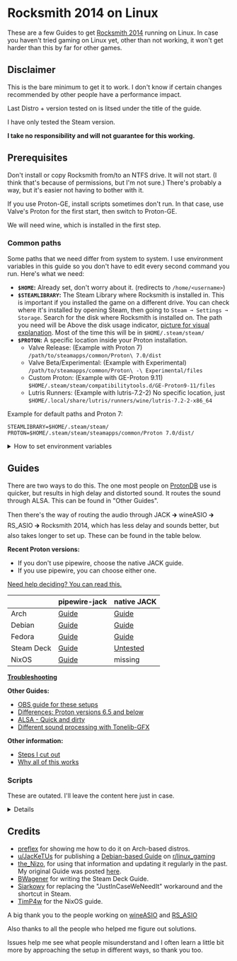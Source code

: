 # Rocksmith 2014 on Linux

These are a few Guides to get [Rocksmith 2014](https://store.steampowered.com/app/221680/Rocksmith_2014_Edition__Remastered/) running on Linux. In case you haven't tried gaming on Linux yet, other than not working, it won't get harder than this by far for other games.

## Disclaimer

This is the bare minimum to get it to work. I don't know if certain changes recommended by other people have a performance impact.

Last Distro + version tested on is litsed under the title of the guide.

I have only tested the Steam version.

**I take no responsibility and will not guarantee for this working.**

## Prerequisites

Don't install or copy Rocksmith from/to an NTFS drive. It will not start. (I think that's because of permissions, but I'm not sure.) There's probably a way, but it's easier not having to bother with it.

If you use Proton-GE, install scripts sometimes don't run. In that case, use Valve's Proton for the first start, then switch to Proton-GE.

We will need wine, which is installed in the first step.

### Common paths

Some paths that we need differ from system to system. I use environment variables in this guide so you don't have to edit every second command you run. Here's what we need:

* **`$HOME`:** Already set, don't worry about it. (redirects to `/home/<username>`)
* **`$STEAMLIBRARY`:** The Steam Library where Rocksmith is installed in. This is important if you installed the game on a different drive. You can check where it's installed by opening Steam, then going to `Steam ➞ Settings ➞ Storage`. Search for the disk where Rocksmith is installed on. The path you need will be Above the disk usage indicator, [picture for visual explanation](/img/storage.webp). Most of the time this will be in `$HOME/.steam/steam/`
* **`$PROTON`:** A specific location inside your Proton installation.
	* Valve Release: (Example with Proton 7) `/path/to/steamapps/common/Proton\ 7.0/dist`
	* Valve Beta/Experimental: (Example with Experimental) `/path/to/steamapps/common/Proton\ -\ Experimental/files`
	* Custom Proton: (Example with GE-Proton 9.11) `$HOME/.steam/steam/compatibilitytools.d/GE-Proton9-11/files`
	* Lutris Runners: (Example with lutris-7.2-2) No specific location, just `$HOME/.local/share/lutris/runners/wine/lutris-7.2-2-x86_64`

Example for default paths and Proton 7:

```
STEAMLIBRARY=$HOME/.steam/steam/
PROTON=$HOME/.steam/steam/steamapps/common/Proton 7.0/dist/
```

<details><summary>How to set environment variables</summary>

> You can check the environment variables by running `echo $NAME`.
>
> I recommend putting double quotes around the paths, just to be sure.
>
> #### Temporary:
>
> Totally fine for our usecase. Insert your paths and run these lines like commands. Keep in mind that these are only temporary. It only applies to the terminal instance you set it in. If you were to open a new terminal window, you'd have to enter them again to be able to use them.
>
> ```
> STEAMLIBRARY=<path>
> PROTON=<path>
> ```
>
> #### Permanent:
>
> Add these lines to `~/.profile`. You will need to log out and back in after adding them.
>
> ```
> export STEAMLIBRARY=<path>
> export PROTON=<path>
> ```

</details>


## Guides

There are two ways to do this. The one most people on [ProtonDB](https://www.protondb.com/app/221680) use is quicker, but results in high delay and distorted sound. It routes the sound through ALSA. This can be found in "Other Guides".

Then there's the way of routing the audio through JACK 🡲 wineASIO 🡲 RS_ASIO 🡲 Rocksmith 2014, which has less delay and sounds better, but also takes longer to set up. These can be found in the table below.

**Recent Proton versions:**

* If you don't use pipewire, choose the native JACK guide.
* If you use pipewire, you can choose either one.

[Need help deciding? You can read this.](/guides/which-guide-should-i-choose.md)

|| pipewire-jack | native JACK |
|---|---|---|
| Arch | [Guide](guides/setup/arch-pipewire.md) | [Guide](guides/setup/arch-native.md) |
| Debian | [Guide](guides/setup/deb-pipewire.md) | [Guide](guides/setup/deb-native.md) |
| Fedora | [Guide](guides/setup/fed-pipewire.md) | [Guide](guides/setup/fed-native.md) |
| Steam Deck | [Guide](guides/setup/deck-pipewire.md) | [Untested](guides/setup/deck-native.md) |
| NixOS | [Guide](guides/setup/nixos/1.md) | missing |

**[Troubleshooting](/guides/troubleshooting.md)**

**Other Guides:**

* [OBS guide for these setups](guides/obs.md)
* [Differences: Proton versions 6.5 and below](guides/6.5-differences.md)
* [ALSA - Quick and dirty](guides/quick.md)
* [Different sound processing with Tonelib-GFX](guides/tonelibgfx.md)

**Other information:**
* [Steps I cut out](guides/unused.md)
* [Why all of this works](guides/theory.md)

### Scripts

These are outated. I'll leave the content here just in case.

<details>

> Because someone asked, I have written scripts that do everything for you.
>
> For native Steam: `wget https://raw.githubusercontent.com/theNizo/linux_rocksmith/main/scripts/native-steam.sh && ./native-steam.sh && rm native-steam.sh`
>
> For other Rocksmith installations: `wget https://raw.githubusercontent.com/theNizo/linux_rocksmith/main/scripts/other.sh && ./other.sh && rm other.sh`

</details>

## Credits

* [preflex](https://gitlab.com/preflex) for showing me how to do it on Arch-based distros.
* [u/JacKeTUs](https://www.reddit.com/user/JacKeTUs) for publishing a [Debian-based Guide](https://old.reddit.com/r/linux_gaming/comments/jmediu/guide_for_setup_rocksmith_2014_steam_no_rs_cable/) on [r/linux_gaming](https://old.reddit.com/r/linux_gaming/)
* [the_Nizo](https://github.com/theNizo), for using that information and updating it regularly in the past. My original Guide was posted [here](https://old.reddit.com/r/linux_gaming/comments/jmediu/guide_for_setup_rocksmith_2014_steam_no_rs_cable/gdhg4zx/).
* [BWagener](https://github.com/BWagener) for writing the Steam Deck Guide.
* [Siarkowy](https://github.com/Siarkowy) for replacing the "JustInCaseWeNeedIt" workaround and the shortcut in Steam.
* [TimP4w](https://github.com/TimP4w) for the NixOS guide.

A big thank you to the people working on [wineASIO](https://github.com/wineasio/wineasio) and [RS_ASIO](https://github.com/mdias/rs_asio)

Also thanks to all the people who helped me figure out solutions.

Issues help me see what people misunderstand and I often learn a little bit more by approaching the setup in different ways, so thank you too.

